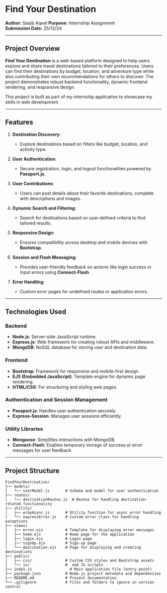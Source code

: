 # Find Your Destination  

**Author:** Saqib Aqeel 
**Purpose:** Internship Assignment  
**Submission Date:** 25/12/24  

---

## Project Overview  

**Find Your Destination** is a web-based platform designed to help users explore and share travel destinations tailored to their preferences. Users can find their  destinations by budget, location, and adventure type while also contributing their own recommendations for others to discover. The project demonstrates robust backend functionality, dynamic frontend rendering, and responsive design.  

This project is built as part of my internship application to showcase my skills in web development.

---

## Features  

1. **Destination Discovery**:  
   - Explore destinations based on filters like budget, location, and activity type.  

2. **User Authentication**:  
   - Secure registration, login, and logout functionalities powered by **Passport.js**.  

3. **User Contributions**:  
   - Users can post details about their favorite destinations, complete with descriptions and images.  

4. **Dynamic Search and Filtering**:  
   - Search for destinations based on user-defined criteria to find tailored results.  

5. **Responsive Design**:  
   - Ensures compatibility across desktop and mobile devices with **Bootstrap**.  

6. **Session and Flash Messaging**:  
   - Provides user-friendly feedback on actions like login success or input errors using **Connect-Flash**.  

7. **Error Handling**:  
   - Custom error pages for undefined routes or application errors.  

---

## Technologies Used  

### Backend  
- **Node.js**: Server-side JavaScript runtime.  
- **Express.js**: Web framework for creating robust APIs and middleware.  
- **MongoDB**: NoSQL database for storing user and destination data.  

### Frontend  
- **Bootstrap**: Framework for responsive and mobile-first design.  
- **EJS (Embedded JavaScript)**: Template engine for dynamic page rendering.  
- **HTML/CSS**: For structuring and styling web pages.  

### Authentication and Session Management  
- **Passport.js**: Handles user authentication securely.  
- **Express-Session**: Manages user sessions efficiently.  

### Utility Libraries  
- **Mongoose**: Simplifies interactions with MongoDB.  
- **Connect-Flash**: Enables temporary storage of success or error messages for user feedback.  

---

## Project Structure  

```plaintext
FindYourDestination/
├── models/
│   └── userModel.js       # Schema and model for user authentication
├── routes/
│   └── destinationRoutes.js  # Routes for handling destination-related functionality
├── utility/
│   ├── wrapAsync.js       # Utility function for async error handling
│   └── expressError.js    # Custom error class for handling exceptions
├── views/
│   ├── error.ejs          # Template for displaying error messages
│   ├── home.ejs           # Home page for the application
│   ├── login.ejs          # Login page
│   ├── signUp.ejs         # Sign-up page
│   └── destination.ejs    # Page for displaying and creating destinations
├── public/
│   ├── css/               # Custom CSS styles and Bootstrap assets
│   └── js/                #  and JS scripts
├── index.js                 # Main application file (entry point)
├── package.json           # Node.js project metadata and dependencies
├── README.md              # Project documentation
└── .gitignore             # Files and folders to ignore in version control
